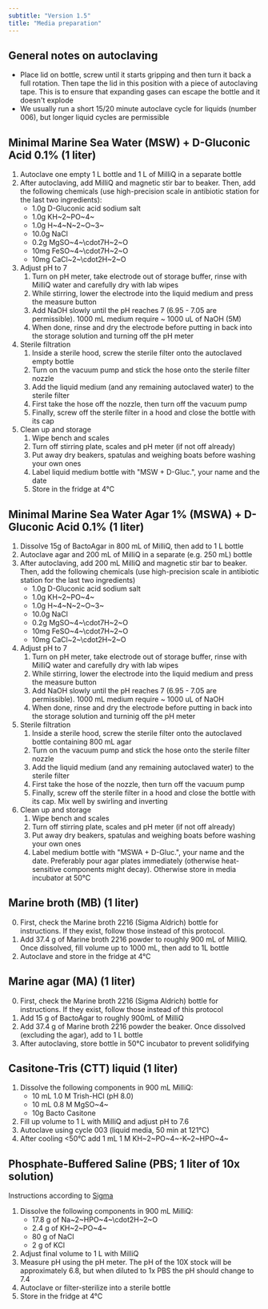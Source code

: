 ```yaml
---
subtitle: "Version 1.5"
title: "Media preparation"
---
```



## General notes on autoclaving

- Place lid on bottle, screw until it starts gripping and then turn it back a full rotation. Then tape the lid in this position with a piece of autoclaving tape. This is to ensure that expanding gases can escape the bottle and it doesn't explode
- We usually run a short 15/20 minute autoclave cycle for liquids (number 006), but longer liquid cycles are permissible

## Minimal Marine Sea Water (MSW) + D-Gluconic Acid 0.1% (1 liter)

1. Autoclave one empty 1 L bottle and 1 L of MilliQ in a separate bottle
2. After autoclaving, add MilliQ and magnetic stir bar to beaker. Then, add the following chemicals (use high-precision scale in antibiotic station for the last two ingredients):
   - 1.0g D-Gluconic acid sodium salt
   - 1.0g KH~2~PO~4~
   - 1.0g H~4~N~2~O~3~
   - 10.0g NaCl
   - 0.2g MgSO~4~\cdot7H~2~O
   - 10mg FeSO~4~\cdot7H~2~O
   - 10mg CaCl~2~\cdot2H~2~O
3. Adjust pH to 7
   1. Turn on pH meter, take electrode out of storage buffer, rinse with MilliQ water and carefully dry with lab wipes
   2. While stirring, lower the electrode into the liquid medium and press the measure button
   3. Add NaOH slowly until the pH reaches 7 (6.95 - 7.05 are permissible). 1000 mL medium require ~ 1000 uL of NaOH (5M)
   4. When done, rinse and dry the electrode before putting in back into the storage solution and turning off the pH meter
4. Sterile filtration
   1. Inside a sterile hood, screw the sterile filter onto the autoclaved empty bottle
   2. Turn on the vacuum pump and stick the hose onto the sterile filter nozzle
   3. Add the liquid medium (and any remaining autoclaved water) to the sterile filter
   4. First take the hose off the nozzle, then turn off the vacuum pump
   5. Finally, screw off the sterile filter in a hood and close the bottle with its cap
5. Clean up and storage
   1. Wipe bench and scales
   2. Turn off stirring plate, scales and pH meter (if not off already)
   3. Put away dry beakers, spatulas and weighing boats before washing your own ones
   4. Label liquid medium bottle with "MSW + D-Gluc.", your name and the date
   5. Store in the fridge at 4°C

## Minimal Marine Sea Water Agar 1% (MSWA) + D-Gluconic Acid 0.1% (1 liter)

1. Dissolve 15g of BactoAgar in 800 mL of MilliQ, then add to 1 L bottle
2. Autoclave agar and 200 mL of MilliQ in a separate (e.g. 250 mL) bottle
3. After autoclaving, add 200 mL MilliQ and magnetic stir bar to beaker. Then, add the following chemicals (use high-precision scale in antibiotic station for the last two ingredients)
   - 1.0g D-Gluconic acid sodium salt
   - 1.0g KH~2~PO~4~
   - 1.0g H~4~N~2~O~3~
   - 10.0g NaCl
   - 0.2g MgSO~4~\cdot7H~2~O
   - 10mg FeSO~4~\cdot7H~2~O
   - 10mg CaCl~2~\cdot2H~2~O
4. Adjust pH to 7
   1. Turn on pH meter, take electrode out of storage buffer, rinse with MilliQ water and carefully dry with lab wipes
   2. While stirring, lower the electrode into the liquid medium and press the measure button
   3. Add NaOH slowly until the pH reaches 7 (6.95 - 7.05 are permissible). 1000 mL medium require ~ 1000 uL of NaOH
   4. When done, rinse and dry the electrode before putting in back into the storage solution and turninig off the pH meter
5. Sterile filtration
   1. Inside a sterile hood, screw the sterile filter onto the autoclaved bottle containing 800 mL agar
   2. Turn on the vacuum pump and stick the hose onto the sterile filter nozzle
   3. Add the liquid medium (and any remaining autoclaved water) to the sterile filter
   4. First take the hose of the nozzle, then turn off the vacuum pump
   5. Finally, screw off the sterile filter in a hood and close the bottle with its cap. Mix well by swirling and inverting
6. Clean up and storage
   1. Wipe bench and scales
   2. Turn off stirring plate, scales and pH meter (if not off already)
   3. Put away dry beakers, spatulas and weighing boats before washing your own ones
   4. Label medium bottle with "MSWA + D-Gluc.", your name and the date.
      Preferably pour agar plates immediately (otherwise heat-sensitive
      components might decay). Otherwise store in media incubator at 50°C

## Marine broth (MB) (1 liter)

0. First, check the Marine broth 2216 (Sigma Aldrich) bottle for instructions. If they exist, follow those instead of this protocol.
1. Add 37.4 g of Marine broth 2216 powder to roughly 900 mL of MilliQ. Once dissolved, fill volume up to 1000 mL, then add to 1L bottle
2. Autoclave and store in the fridge at 4°C

## Marine agar (MA) (1 liter)

0. First, check the Marine broth 2216 (Sigma Aldrich) bottle for instructions. If they exist, follow those instead of this protocol
1. Add 15 g of BactoAgar to roughly 900mL of MilliQ
2. Add 37.4 g of Marine broth 2216 powder the beaker. Once dissolved (excluding the agar), add to 1 L bottle
3. After autoclaving, store bottle in 50°C incubator to prevent solidifying

## Casitone-Tris (CTT) liquid (1 liter)

1. Dissolve the following components in 900 mL MilliQ:
   - 10 mL 1.0 M Trish-HCl (pH 8.0)
   - 10 mL 0.8 M MgSO~4~
   - 10g Bacto Casitone
2. Fill up volume to 1 L with MilliQ and adjust pH to 7.6
3. Autoclave using cycle 003 (liquid media, 50 min at 121°C)
4. After cooling <50°C add 1 mL 1 M KH~2~PO~4~-K~2~HPO~4~

## Phosphate-Buffered Saline (PBS; 1 liter of 10x solution)

Instructions according to [Sigma](https://www.sigmaaldrich.com/CH/de/support/calculators-and-apps/10x-phosphate-buffered-saline)

1. Dissolve the following components in 900 mL MilliQ:
   - 17.8 g of Na~2~HPO~4~\cdot2H~2~O
   - 2.4 g of KH~2~PO~4~
   - 80 g of NaCl
   - 2 g of KCl
2. Adjust final volume to 1 L with MilliQ
3. Measure pH using the pH meter. The pH of the 10X stock will be approximately 6.8, but when diluted to 1x PBS the pH should change to 7.4
4. Autoclave or filter-sterilize into a sterile bottle
5. Store in the fridge at 4°C
